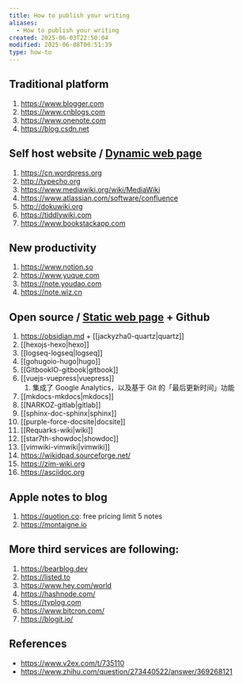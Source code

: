 ```yaml
---
title: How to publish your writing
aliases:
  - How to publish your writing
created: 2025-06-03T22:50:04
modified: 2025-06-08T00:51:39
type: how-to
---
```


## Traditional platform

1. https://www.blogger.com
2. https://www.cnblogs.com
3. https://www.onenote.com
4. https://blog.csdn.net

## Self host website / [Dynamic web page](https://en.wikipedia.org/wiki/Dynamic_web_page)

1. https://cn.wordpress.org
2. http://typecho.org
3. https://www.mediawiki.org/wiki/MediaWiki
4. https://www.atlassian.com/software/confluence
5. http://dokuwiki.org
6. https://tiddlywiki.com
7. https://www.bookstackapp.com

## New productivity

1. https://www.notion.so
2. https://www.yuque.com
3. https://note.youdao.com
4. https://note.wiz.cn

## Open source / [Static web page](https://en.wikipedia.org/wiki/Static_web_page) + Github

1. https://obsidian.md + [[jackyzha0-quartz|quartz]]
2. [[hexojs-hexo|hexo]]
3. [[logseq-logseq|logseq]]
4. [[gohugoio-hugo|hugo]]
5. [[GitbookIO-gitbook|gitbook]]
6. [[vuejs-vuepress|vuepress]]
    1. 集成了 Google Analytics，以及基于 Git 的「最后更新时间」功能
7. [[mkdocs-mkdocs|mkdocs]]
8. [[NARKOZ-gitlab|gitlab]]
9. [[sphinx-doc-sphinx|sphinx]]
10. [[purple-force-docsite|docsite]]
11. [[Requarks-wiki|wiki]]
12. [[star7th-showdoc|showdoc]]
13. [[vimwiki-vimwiki|vimwiki]]
14. https://wikidpad.sourceforge.net/
15. https://zim-wiki.org
16. https://asciidoc.org

## Apple notes to blog

1. https://quotion.co: free pricing limit 5 notes
2. https://montaigne.io

## More third services are following:

1. https://bearblog.dev
2. https://listed.to
3. https://www.hey.com/world
4. https://hashnode.com/
5. https://typlog.com
6. https://www.bitcron.com/
7. https://blogit.io/

## References

- https://www.v2ex.com/t/735110
- https://www.zhihu.com/question/273440522/answer/369268121
